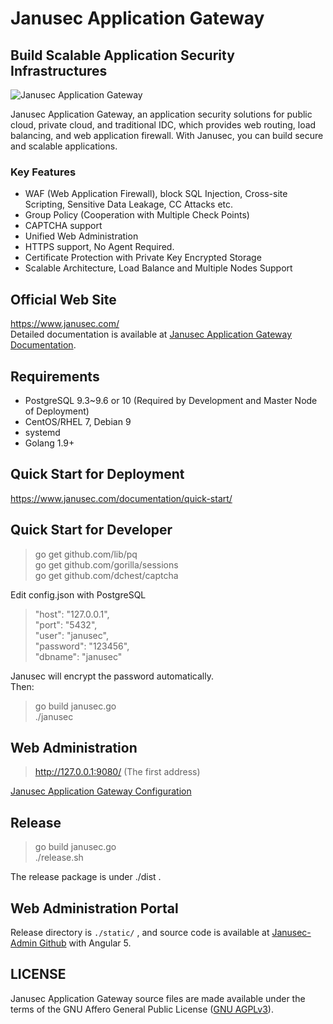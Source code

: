 # Janusec Application Gateway  

## Build Scalable Application Security Infrastructures  

![Janusec Application Gateway](https://www.janusec.com/images/gateway1.png)  

Janusec Application Gateway, an application security solutions for public cloud, private cloud, and traditional IDC, which provides web routing, load balancing, and web application firewall. With Janusec, you can build secure and scalable applications.  

### Key Features  

* WAF (Web Application Firewall), block SQL Injection, Cross-site Scripting, Sensitive Data Leakage, CC Attacks etc.  
* Group Policy (Cooperation with Multiple Check Points)
* CAPTCHA support  
* Unified Web Administration  
* HTTPS support, No Agent Required.  
* Certificate Protection with Private Key Encrypted Storage  
* Scalable Architecture, Load Balance and Multiple Nodes Support  

## Official Web Site  

https://www.janusec.com/  
Detailed documentation is available at [Janusec Application Gateway Documentation](https://www.janusec.com/documentation/quick-start/).

## Requirements  

* PostgreSQL 9.3~9.6 or 10 (Required by Development and Master Node of Deployment)  
* CentOS/RHEL 7, Debian 9  
* systemd  
* Golang 1.9+  

## Quick Start for Deployment  

https://www.janusec.com/documentation/quick-start/

## Quick Start for Developer  

> go get github.com/lib/pq  
> go get github.com/gorilla/sessions  
> go get github.com/dchest/captcha  

Edit config.json with PostgreSQL  

> "host": "127.0.0.1",  
> "port": "5432",  
> "user": "janusec",  
> "password": "123456",  
> "dbname": "janusec"  

Janusec will encrypt the password automatically.  
Then:  

> go build janusec.go  
> ./janusec  

## Web Administration  

> http://127.0.0.1:9080/  (The first address)  

[Janusec Application Gateway Configuration](https://www.janusec.com/documentation/quick-start/)  

## Release  

> go build janusec.go  
> ./release.sh  

The release package is under ./dist .

## Web Administration Portal

Release directory is `./static/` , and source code is available at [Janusec-Admin Github](https://github.com/Janusec/janusec-admin) with Angular 5.  

## LICENSE

Janusec Application Gateway source files are made available under the terms of the GNU Affero General Public License ([GNU AGPLv3](http://www.gnu.org/licenses/agpl-3.0.html)).  
